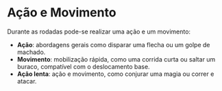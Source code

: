 # Ação e Movimento

Durante as rodadas pode-se realizar uma ação e um movimento:

- **Ação**: abordagens gerais como disparar uma flecha ou um golpe de machado.
- **Movimento**: mobilização rápida, como uma corrida curta ou saltar um buraco, compatível com o deslocamento base.
- **Ação lenta**: ação e movimento, como conjurar uma magia ou correr e atacar.
